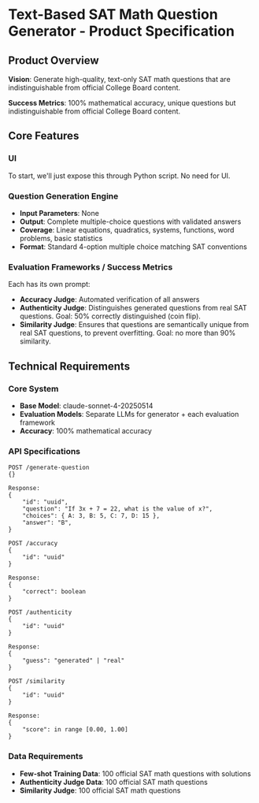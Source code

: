# Text-Based SAT Math Question Generator - Product Specification

## Product Overview

**Vision**: Generate high-quality, text-only SAT math questions that are indistinguishable from official College Board content.

**Success Metrics**: 100% mathematical accuracy, unique questions but indistinguishable from official College Board content.

## Core Features

### UI

To start, we'll just expose this through Python script. No need for UI.

### Question Generation Engine

- **Input Parameters**: None
- **Output**: Complete multiple-choice questions with validated answers
- **Coverage**: Linear equations, quadratics, systems, functions, word problems, basic statistics
- **Format**: Standard 4-option multiple choice matching SAT conventions

### Evaluation Frameworks / Success Metrics

Each has its own prompt:

- **Accuracy Judge**: Automated verification of all answers
- **Authenticity Judge**: Distinguishes generated questions from real SAT questions. Goal: 50% correctly distinguished (coin flip).
- **Similarity Judge**: Ensures that questions are semantically unique from real SAT questions, to prevent overfitting. Goal: no more than 90% similarity.

## Technical Requirements

### Core System

- **Base Model**: claude-sonnet-4-20250514
- **Evaluation Models**: Separate LLMs for generator + each evaluation framework
- **Accuracy**: 100% mathematical accuracy

### API Specifications

```
POST /generate-question
{}

Response:
{
    "id": "uuid",
    "question": "If 3x + 7 = 22, what is the value of x?",
    "choices": { A: 3, B: 5, C: 7, D: 15 },
    "answer": "B",
}
```

```
POST /accuracy
{
    "id": "uuid"
}

Response:
{
    "correct": boolean
}
```

```
POST /authenticity
{
    "id": "uuid"
}

Response:
{
    "guess": "generated" | "real"
}
```

```
POST /similarity
{
    "id": "uuid"
}

Response:
{
    "score": in range [0.00, 1.00]
}
```

### Data Requirements

- **Few-shot Training Data**: 100 official SAT math questions with solutions
- **Authenticity Judge Data**: 100 official SAT math questions
- **Similarity Judge**: 100 official SAT math questions
